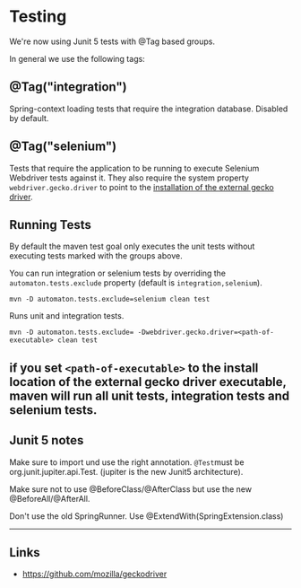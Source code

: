 # Testing

We're now using Junit 5 tests with @Tag based groups.

In general we use the following tags:

## @Tag("integration")

Spring-context loading tests that require the integration database. Disabled by default.

## @Tag("selenium")

Tests that require the application to be running to execute Selenium Webdriver tests against it.
They also require the system property `webdriver.gecko.driver` to point to the [installation of 
the external gecko driver](https://github.com/mozilla/geckodriver).

## Running Tests

By default the maven test goal only executes the unit tests without executing tests marked with the groups above.

You can run integration or selenium tests by overriding the `automaton.tests.exclude` property 
(default is `integration,selenium`).

```shell script 
mvn -D automaton.tests.exclude=selenium clean test 
```                                               

Runs unit and integration tests.

```shell script 
mvn -D automaton.tests.exclude= -Dwebdriver.gecko.driver=<path-of-executable> clean test 
```                                               

if you set `<path-of-executable>` to the install location of the external gecko driver executable, maven will run all 
unit tests, integration tests and selenium tests.
---
## Junit 5 notes

Make sure to import und use the right annotation. `@Test`must be org.junit.jupiter.api.Test. 
(jupiter is the new Junit5 architecture).

Make sure not to use @BeforeClass/@AfterClass but use the new @BeforeAll/@AfterAll. 

Don't use the old SpringRunner. Use @ExtendWith(SpringExtension.class)

---
## Links
 * https://github.com/mozilla/geckodriver 

